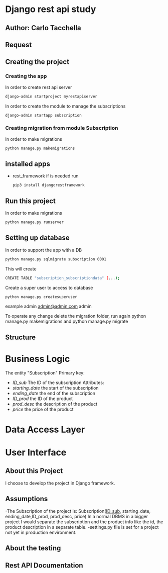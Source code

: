 # Django rest api study
## Author: Carlo Tacchella

## Request


## Creating the project
### Creating the app
In order to create rest api server
  ```sh
  django-admin startproject myrestapiserver
  ```
In order to create the module to manage the subscriptions
  ```sh
  django-admin startapp subscription
  ```
### Creating migration from module Subscription
In order to make migrations
  ```sh
  python manage.py makemigrations
  ```
## installed apps
- rest_framework if is needed run
  ```sh
  pip3 install djangorestframework
  ```
## Run this project
In order to make migrations
  ```sh
python manage.py runserver
  ```
## Setting up database

In order to support the app with a DB
  ```sh
python manage.py sqlmigrate subscription 0001 
  ```
This will create
  ```sh
CREATE TABLE "subscription_subscriptiondata" (...);    
  ```
Create a super user to access to database
  ```sh
python manage.py createsuperuser
  ```
example admin admin@admin.com admin

To operate any change delete the migration folder, run again
python manage.py makemigrations and python manage.py migrate
## Structure
# Business Logic
The entity "Subscription"
Primary key: 
- *ID_sub* The ID of the subscription
Attributes:
- *starting_date* the start of the subscription
- *ending_date* the end of the subscription
- *ID_prod* the ID of the product
- *prod_desc* the description of the product
- *price* the price of the product

# Data Access Layer
# User Interface

## About this Project
I choose to develop the project in Django framework.

## Assumptions
-The Subscription of the project is: 
Subscription(<u>ID_sub</u>, starting_date, ending_date,ID_prod, prod_desc, price)
In a normal DBMS in a bigger project I would separate the subscription and the product info like the id, the product description in a separate table.
-settings.py file is set for a project not yet in production environment.


## About the testing

## Rest API Documentation

<!--
<a name="readme-top"></a>
[![Contributors][contributors-shield]][contributors-url]
[![Forks][forks-shield]][forks-url]
[![Stargazers][stars-shield]][stars-url]
[![Issues][issues-shield]][issues-url]
[![MIT License][license-shield]][license-url]
[![LinkedIn][linkedin-shield]][linkedin-url]



<br />
<div align="center">
  <a href="https://github.com/taccarlo/django-study">
    <img src="images/logo.png" alt="Logo" width="80" height="80">
  </a>

  <h3 align="center">Best-README-Template</h3>

  <p align="center">
    An awesome README template to jumpstart your projects!
    <br />
    <a href="https://github.com/taccarlo/django-study"><strong>Explore the docs »</strong></a>
    <br />
    <br />
    <a href="https://github.com/taccarlo/django-study">View Demo</a>
    ·
    <a href="https://github.com/taccarlo/django-study/issues/new?labels=bug&template=bug-report---.md">Report Bug</a>
    ·
    <a href="https://github.com/taccarlo/django-study/issues/new?labels=enhancement&template=feature-request---.md">Request Feature</a>
  </p>
</div>



<details>
  <summary>Table of Contents</summary>
  <ol>
    <li>
      <a href="#about-the-project">About The Project</a>
      <ul>
        <li><a href="#built-with">Built With</a></li>
      </ul>
    </li>
    <li>
      <a href="#getting-started">Getting Started</a>
      <ul>
        <li><a href="#prerequisites">Prerequisites</a></li>
        <li><a href="#installation">Installation</a></li>
      </ul>
    </li>
    <li><a href="#usage">Usage</a></li>
    <li><a href="#roadmap">Roadmap</a></li>
    <li><a href="#contributing">Contributing</a></li>
    <li><a href="#license">License</a></li>
    <li><a href="#contact">Contact</a></li>
    <li><a href="#acknowledgments">Acknowledgments</a></li>
  </ol>
</details>



## About The Project

[![Product Name Screen Shot][product-screenshot]](https://example.com)

There are many great README templates available on GitHub; however, I didn't find one that really suited my needs so I created this enhanced one. I want to create a README template so amazing that it'll be the last one you ever need -- I think this is it.

Here's why:
* Your time should be focused on creating something amazing. A project that solves a problem and helps others
* You shouldn't be doing the same tasks over and over like creating a README from scratch
* You should implement DRY principles to the rest of your life :smile:

Of course, no one template will serve all projects since your needs may be different. So I'll be adding more in the near future. You may also suggest changes by forking this repo and creating a pull request or opening an issue. Thanks to all the people have contributed to expanding this template!

Use the `BLANK_README.md` to get started.

<p align="right">(<a href="#readme-top">back to top</a>)</p>



### Built With

This section should list any major frameworks/libraries used to bootstrap your project. Leave any add-ons/plugins for the acknowledgements section. Here are a few examples.

* [![Next][Next.js]][Next-url]
* [![React][React.js]][React-url]
* [![Vue][Vue.js]][Vue-url]
* [![Angular][Angular.io]][Angular-url]
* [![Svelte][Svelte.dev]][Svelte-url]
* [![Laravel][Laravel.com]][Laravel-url]
* [![Bootstrap][Bootstrap.com]][Bootstrap-url]
* [![JQuery][JQuery.com]][JQuery-url]

<p align="right">(<a href="#readme-top">back to top</a>)</p>



## Getting Started

This is an example of how you may give instructions on setting up your project locally.
To get a local copy up and running follow these simple example steps.

### Prerequisites

This is an example of how to list things you need to use the software and how to install them.
* npm
  ```sh
  npm install npm@latest -g
  ```

### Installation

_Below is an example of how you can instruct your audience on installing and setting up your app. This template doesn't rely on any external dependencies or services._

1. Get a free API Key at [https://example.com](https://example.com)
2. Clone the repo
   ```sh
   git clone https://github.com/your_username_/Project-Name.git
   ```
3. Install NPM packages
   ```sh
   npm install
   ```
4. Enter your API in `config.js`
   ```js
   const API_KEY = 'ENTER YOUR API';
   ```

<p align="right">(<a href="#readme-top">back to top</a>)</p>



## Usage

Use this space to show useful examples of how a project can be used. Additional screenshots, code examples and demos work well in this space. You may also link to more resources.

_For more examples, please refer to the [Documentation](https://example.com)_

<p align="right">(<a href="#readme-top">back to top</a>)</p>



## Roadmap

- [x] Add Changelog
- [x] Add back to top links
- [ ] Add Additional Templates w/ Examples
- [ ] Add "components" document to easily copy & paste sections of the readme
- [ ] Multi-language Support
    - [ ] Chinese
    - [ ] Spanish

See the [open issues](https://github.com/taccarlo/django-study/issues) for a full list of proposed features (and known issues).

<p align="right">(<a href="#readme-top">back to top</a>)</p>


## About The Project

The shopping website backend implements these features:

- [X] Show all available items
- [X] Purchase a single item (logged-in user)
- [X] Show purchased items (logged-in user)
- [X] Show details for a purchased item (logged-in user)
- [X] Register a new user
- [X] Login and logout for users/admin
- [X] Public dashboard with public statistics
- [X] Dashboard with statistics about purchased items (admin only)

This project is for educational purposes.

### REST API endpoints

|              Path              | Method |             Required JSON             |             Header            |                       Description                      |
|:------------------------------:|:------:|:-------------------------------------:|:-----------------------------:|:------------------------------------------------------:|
| /statistics                    |   GET  |                                       |                               | Overall statistics for the landing page                |
| /items                         |   GET  |                                       |                               | Show all available items                               |
| /items/:id                     |   GET  |                                       |                               | Show the details for an item                           |
| /items                         |  POST  |      name,price,details,producer      | Authorization: Bearer <token> | Add an item to the shop store (admin only)             |
| /items/:id                     |   PUT  |      name,price,details,producer      | Authorization: Bearer <token> | Update the details for the specified item (admin only) |
| /items/:id                     | DELETE |                                       | Authorization: Bearer <token> | Delete an item from the shop store (admin only)        |
| /items/:id/purchase            |  POST  |                                       | Authorization: Bearer <token> | Purchase the item for the logged-in user               |
| /users/me/orders               |   GET  |                                       | Authorization: Bearer <token> | Show all the orders for the logged-in user             |
| /users/me/orders/:id/items     |   GET  |                                       | Authorization: Bearer <token> | Show the details for the specified order               |
| /auth/login                    |  POST  |           username,password           |                               | The username and password you want to login with       |
| /auth/logout                   |  POST  |                                       |                               | Logout the current user                                |
| /auth/refresh                  |  POST  |                                       |                               | Refresh the JWT token                                  |
| /auth/register                 |  POST  | username,password, firstname,lastname | Authorization: Bearer <token> | Register a new user                                    |
| /orders                        |   GET  |                                       | Authorization: Bearer <token> | Get all the orders                                     |
| /orders/:id                    |   GET  |                                       | Authorization: Bearer <token> | Get the specified order                                |
| /orders/:id/pay                |  POST  |                                       | Authorization: Bearer <token> | Pay for the order                                      |
| /admin/statistics              |   GET  |                                       | Authorization: Bearer <token> | Admin-only dashboard                                   |

## Getting Started

### Prerequisites

- Golang (>= 1.17) 
- MySQL (5.7)
- Postman - https://www.getpostman.com/
- Stripe API Key - https://dashboard.stripe.com/account/apikeys
- Dokku on a server (optional) - https://dokku.viewdocs.io/dokku/getting-started/installation
- Docker Compose (optional) - https://docs.docker.com/compose/install/
- Docker (optional) - https://docs.docker.com/install/

### Local development using Docker Compose

1. Launch the Docker Compose file. It will start the MySQL and web application containers. (Ports 3306 and 8080)

    docker-compose up -d

2. Open the browser and navigate to http://localhost:8080

### Deployment on Heroku

Notes:
- The MySQL database is provided by Heroku and its current version is 8.0;

### Deployment on Dokku

On the server, you can deploy the application using the following command:

1. Create a new app on Dokku

    ```bash
    dokku apps:create <app-name>
    ```
   
2. Set the environment variables

    ```bash
    # Set the following environment variables only if DATABASE_URL is not set
    dokku config:set <app-name> DB_HOST=<db-host> DB_PORT=<db-port> DB_USER=<db-user> DB_PASSWORD=<db-password> DB_NAME=<db-name>
    # Set the JWT_SECRET environment variable (e.g. eyJhbGciOiJIUzI1NiIsInR5cCI6IkpXVCJ9)
    dokku config:set <app-name> JWT_SECRET=<jwt-secret>
    # Set the TIMEZONE environment variable (e.g. Paris/Europe)
    dokku config:set <app-name> TIMEZONE=<timezone>
    # Set the PORT environment variable (e.g. 8080)
    dokku config:set <app-name> PORT=<port>
    # Set the STRIPE_SECRET_KEY environment variable (e.g. sk_test_...)
    dokku config:set <app-name> STRIPE_API_KEY=<stripe-api-key>
   ```
   
3. Install the MySQL plugin
    
    ```bash
    sudo dokku plugin:install https://github.com/dokku/dokku-mysql.git mysql
    ```
    
4. Create the database. In this case, we use MySQL version 5.7.

    ```bash
    export MYSQL_IMAGE_VERSION=5.7
    dokku mysql:create <app-name-db>
    ```
   
5. Link the database container to the app

    ```bash
    dokku mysql:link <app-name> <app-name-db>
    ```
   
6. Select the Dockerfile as a builder
   
    ```bash
    dokku builder:set <app-name> selected dockerfile
    ```
   
On the development machine, you can run the following commands to deploy the application:

7. Setup the remote repository 

    ```bash
    git remote add dokku dokku@<dokku-host>:<app-name>
    ```
8. Deploy the app

    ```bash
    git push dokku master
    ```

### Using the API

- The API is accessible on the development machine (e.g. http://localhost:8080)
- The API is accessible on the server machine (e.g. http://<dokku-host>:8080)
- The client application used is `httpie` (https://httpie.org/)

#### Login

 ```bash
 http POST http://localhost:8080/auth/login username=<username> password=<password>
 ```

Output:

```json
{
    "code": 200,
    "expire": "2021-12-21T15:07:32Z",
    "token": "eyJhbGciOiJIUzI1NiIsInR5cCI6IkpXVCJ9.eyJleHAiOjE2NDAxODU2NTIsIm9yaWdfaWF0IjoxNjQwMTgyMDUyLCJ1c2VySUQiOjZ9.yg-a4SgeKgK74fsb2PrnREFYPIwst1WFKM5Xga1t2E4"
}
```

#### Get the list of orders

 ```bash
 http GET http://localhost:8080/users/me/orders "Authorization:Bearer <token>"
 ```

 Output:

 ```json
HTTP/1.1 200 OK
Content-Length: 634
Content-Type: application/json; charset=utf-8
Date: Wed, 22 Dec 2021 14:10:18 GMT
        
{
   "data": [
      {
         "created_at": "2021-12-22T13:51:35Z",
         "id": 6,
         "items": null,
         "payment_id": "432423423423",
         "payment_method": "card",
         "status": "created",
         "total_price": 110.13,
         "updated_at": "2021-12-22T13:51:35Z",
         "user_id": 6
      },
      {
         "created_at": "2021-12-22T13:51:35Z",
         "id": 7,
         "items": null,
         "payment_id": "532525454545",
         "payment_method": "paypal",
         "status": "paid",
         "total_price": 13.2,
         "updated_at": "2021-12-22T13:51:35Z",
         "user_id": 6
      },
      {
         "created_at": "2021-12-22T13:51:35Z",
         "id": 8,
         "items": null,
         "payment_id": "232342342324234",
         "payment_method": "card",
         "status": "created",
         "total_price": 213.41,
         "updated_at": "2021-12-22T13:51:35Z",
         "user_id": 6
      }
   ],
   "message": "OK",
   "success": true
}
```


#### Get all available items

 ```bash
 http GET http://localhost:8080/items
 ```

Output:

```json
HTTP/1.1 200 OK
Content-Length: 1254
Content-Type: application/json; charset=utf-8
Date: Tue, 21 Dec 2021 22:36:27 GMT

{
    "data": [
        {
            "category": "garden",
            "created_at": "2021-12-21T15:52:22Z",
            "description": "Et sunt culpa unde distinctio quos.",
            "id": 1,
            "name": "The Misty Cup",
            "price": 244.3,
            "producer": "Beier Ltd",
            "updated_at": "2021-12-21T15:52:22Z"
        },
        {
            "category": "home",
            "created_at": "2021-12-21T15:52:22Z",
            "description": "Quos vel ut esse incidunt minima minima quae.",
            "id": 2,
            "name": "The Begging Jug",
            "price": 302.1,
            "producer": "Parker, Hyatt and Kris",
            "updated_at": "2021-12-21T15:52:22Z"
        },
        {
            "category": "electronic",
            "created_at": "2021-12-21T15:52:22Z",
            "description": "Earum aliquid deleniti beatae quibusdam inventore itaque velit voluptas.",
            "id": 3,
            "name": "The Expensive Flower",
            "price": 110.13,
            "producer": "Kutch Ltd",
            "updated_at": "2021-12-21T15:52:22Z"
        },
        {
            "category": "garden",
            "created_at": "2021-12-21T15:52:22Z",
            "description": "Quae quis laborum odio provident.",
            "id": 4,
            "name": "The Challenging Stove Salon",
            "price": 13.2,
            "producer": "Wisozk-Larson",
            "updated_at": "2021-12-21T15:52:22Z"
        },
        {
            "category": "home",
            "created_at": "2021-12-21T15:52:22Z",
            "description": "Enim provident velit blanditiis ut exercitationem.",
            "id": 5,
            "name": "The Performing Window Boutique",
            "price": 213.41,
            "producer": "Dickinson, Collins and Cremin",
            "updated_at": "2021-12-21T15:52:22Z"
        }
    ],
    "message": "Get all items",
    "success": true
}
```

#### Get details of an item

 ```bash
 http GET http://localhost:8080/items/1
 ```

Output:

```json
HTTP/1.1 200 OK
Content-Length: 257
Content-Type: application/json; charset=utf-8
Date: Tue, 21 Dec 2021 22:37:57 GMT

{
   "data": {
      "category": "garden",
      "created_at": "2021-12-21T15:52:22Z",
      "description": "Et sunt culpa unde distinctio quos.",
      "id": 1,
      "name": "The Misty Cup",
      "price": 244.3,
      "producer": "Beier Ltd",
      "updated_at": "2021-12-21T15:52:22Z"
    },
   "message": "Get item",
   "success": true
}

```

#### Create an item

```bash
http POST http://localhost:8080/items name="The Misty Cup" price="244.3" producer="Belkin" category="garden" description="Et sunt culpa unde distinctio quos."
```

Output:

 ```json
HTTP/1.1 201 Created
Content-Length: 53
Content-Type: application/json; charset=utf-8
Date: Tue, 21 Dec 2021 23:01:28 GMT

{
    "data": null,
    "message": "Created item",
    "success": true
}
```

#### Purchase an item

1. Purchase an item and create a new order.

 ```bash
http POST http://localhost:8080/items/1/purchase "Authorization:Bearer <token>"
```

Output:

```json
HTTP/1.1 201 Created
Content-Length: 485
Content-Type: application/json; charset=utf-8
Date: Wed, 22 Dec 2021 14:12:57 GMT

{
    "data": {
        "created_at": "0001-01-01T00:00:00Z",
        "id": 9,
        "items": [
            {
                "category": "home",
                "created_at": "2021-12-22T13:51:35Z",
                "description": "Quos vel ut esse incidunt minima minima quae.",
                "id": 2,
                "name": "The Begging Jug",
                "price": 302.1,
                "producer": "Parker, Hyatt and Kris",
                "updated_at": "2021-12-22T13:51:35Z"
            }
        ],
        "payment_id": "",
        "payment_method": "stripe",
        "status": "created",
        "total_price": 302.1,
        "updated_at": "0001-01-01T00:00:00Z",
        "user_id": 6
    },
    "message": "Purchased item: order created",
    "success": true
}
```

2. Pay the order

```bash
http POST http://localhost:8080/orders/9/pay "Authorization:Bearer <token>"
```

Output:

```json
HTTP/1.1 200 OK
Content-Length: 482
Content-Type: application/json; charset=utf-8
Date: Wed, 22 Dec 2021 14:13:48 GMT

{
    "data": {
        "created_at": "2021-12-22T14:12:57Z",
        "id": 9,
        "items": [
            {
                "category": "home",
                "created_at": "2021-12-22T13:51:35Z",
                "description": "Quos vel ut esse incidunt minima minima quae.",
                "id": 2,
                "name": "The Begging Jug",
                "price": 302.1,
                "producer": "Parker, Hyatt and Kris",
                "updated_at": "2021-12-22T13:51:35Z"
            }
        ],
        "payment_id": "ch_3K9VZfIfr49YY8SJ2Zxl6iZJ",
        "payment_method": "stripe",
        "status": "paid",
        "total_price": 302.1,
        "updated_at": "2021-12-22T14:12:57Z",
        "user_id": 6
    },
    "message": "OK",
    "success": true
}
```

#### Public statistics 

 ```bash
 http GET http://localhost:8080/statistics
 ```

 Output:
   - Total amount of all orders
   - Total registered users
   - Total amount of all items
   - Total amount of registered users, orders, and items for last month, last week, and yesterday
   
```json
HTTP/1.1 200 OK

{
   "success": true,
   "message": "Statistics retrieved",
   "data": {
      "last_day": {
         "totalAmount": 1219.8800106048584,
         "totalOrders": 8,
         "totalUsers": 7
      },
      "last_month": {
         "totalAmount": 1219.8800106048584,
         "totalOrders": 8,
         "totalUsers": 7
      },
      "last_week": {
         "totalAmount": 1219.8800106048584,
         "totalOrders": 8,
         "totalUsers": 7
      },
      "total_items": 5,
      "total_orders": 8,
      "total_users": 7
   }
}
``` 

#### Admin statistics

 ```bash
 http GET http://localhost:8080/statistics/admin
 ```

 Output:
   - Total amount of all orders
   - Total registered users
   - Total amount of all items
   - Total amount of registered users, orders, and items for last month, last week, and yesterday
   - Best selling items
   - Most profitable users
   - Worst selling items
   - Items not sold

 ```json
HTTP/1.1 200 OK

{
    "success": true,
    "message": "Statistics retrieved",
    "data": {
        "items_not_ordered": [
            {
                "id": 5,
                "name": "The Performing Window Boutique",
                "description": "Enim provident velit blanditiis ut exercitationem.",
                "price": 213.41,
                "producer": "",
                "category": "",
                "created_at": "0001-01-01T00:00:00Z",
                "updated_at": "0001-01-01T00:00:00Z",
                "total_orders": 0
            }
        ],
        "last_day": {
            "totalAmount": 1219.8800106048584,
            "totalOrders": 8,
            "totalUsers": 7
        },
        "last_month": {
            "totalAmount": 1219.8800106048584,
            "totalOrders": 8,
            "totalUsers": 7
        },
        "last_week": {
            "totalAmount": 1219.8800106048584,
            "totalOrders": 8,
            "totalUsers": 7
        },
        "least_ordered_items": [
            {
                "id": 4,
                "name": "The Challenging Stove Salon",
                "description": "Quae quis laborum odio provident.",
                "price": 13.2,
                "producer": "",
                "category": "",
                "created_at": "0001-01-01T00:00:00Z",
                "updated_at": "0001-01-01T00:00:00Z",
                "total_orders": 1
            },
            {
                "id": 1,
                "name": "The Misty Cup",
                "description": "Et sunt culpa unde distinctio quos.",
                "price": 244.3,
                "producer": "",
                "category": "",
                "created_at": "0001-01-01T00:00:00Z",
                "updated_at": "0001-01-01T00:00:00Z",
                "total_orders": 2
            },
            {
                "id": 2,
                "name": "The Begging Jug",
                "description": "Quos vel ut esse incidunt minima minima quae.",
                "price": 302.1,
                "producer": "",
                "category": "",
                "created_at": "0001-01-01T00:00:00Z",
                "updated_at": "0001-01-01T00:00:00Z",
                "total_orders": 2
            },
            {
                "id": 3,
                "name": "The Expensive Flower",
                "description": "Earum aliquid deleniti beatae quibusdam inventore itaque velit voluptas.",
                "price": 110.13,
                "producer": "",
                "category": "",
                "created_at": "0001-01-01T00:00:00Z",
                "updated_at": "0001-01-01T00:00:00Z",
                "total_orders": 2
            }
        ],
        "most_ordered_items": [
            {
                "id": 1,
                "name": "The Misty Cup",
                "description": "Et sunt culpa unde distinctio quos.",
                "price": 244.3,
                "producer": "",
                "category": "",
                "created_at": "0001-01-01T00:00:00Z",
                "updated_at": "0001-01-01T00:00:00Z",
                "total_orders": 2
            },
            {
                "id": 2,
                "name": "The Begging Jug",
                "description": "Quos vel ut esse incidunt minima minima quae.",
                "price": 302.1,
                "producer": "",
                "category": "",
                "created_at": "0001-01-01T00:00:00Z",
                "updated_at": "0001-01-01T00:00:00Z",
                "total_orders": 2
            },
            {
                "id": 3,
                "name": "The Expensive Flower",
                "description": "Earum aliquid deleniti beatae quibusdam inventore itaque velit voluptas.",
                "price": 110.13,
                "producer": "",
                "category": "",
                "created_at": "0001-01-01T00:00:00Z",
                "updated_at": "0001-01-01T00:00:00Z",
                "total_orders": 2
            },
            {
                "id": 4,
                "name": "The Challenging Stove Salon",
                "description": "Quae quis laborum odio provident.",
                "price": 13.2,
                "producer": "",
                "category": "",
                "created_at": "0001-01-01T00:00:00Z",
                "updated_at": "0001-01-01T00:00:00Z",
                "total_orders": 1
            }
        ],
        "total_items": 5,
        "total_orders": 8,
        "total_users": 7,
        "users_spend_more": [
            {
                "id": 1,
                "username": "keeling.else",
                "firstname": "",
                "lastname": "",
                "email": "kayla.hilpert@gmail.com",
                "created_at": "2021-12-22T01:35:16Z",
                "updated_at": "0001-01-01T00:00:00Z",
                "orders": null,
                "total_spent": 656.5300064086914
            },
            {
                "id": 3,
                "username": "forrest75",
                "firstname": "",
                "lastname": "",
                "email": "dawn47@hotmail.com",
                "created_at": "2021-12-22T01:35:16Z",
                "updated_at": "0001-01-01T00:00:00Z",
                "orders": null,
                "total_spent": 302.1000061035156
            },
            {
                "id": 6,
                "username": "test",
                "firstname": "",
                "lastname": "",
                "email": "botsford.carlee@yahoo.com",
                "created_at": "2021-12-22T01:35:16Z",
                "updated_at": "0001-01-01T00:00:00Z",
                "orders": null,
                "total_spent": 244.3000030517578
            },
            {
                "id": 2,
                "username": "parker.annie",
                "firstname": "",
                "lastname": "",
                "email": "ereilly@gmail.com",
                "created_at": "2021-12-22T01:35:16Z",
                "updated_at": "0001-01-01T00:00:00Z",
                "orders": null,
                "total_spent": 123.3299970626831
            }
        ]
    }
}
```

## Contributing

Contributions are what make the open source community such an amazing place to learn, inspire, and create. Any contributions you make are **greatly appreciated**.

If you have a suggestion that would make this better, please fork the repo and create a pull request. You can also simply open an issue with the tag "enhancement".
Don't forget to give the project a star! Thanks again!

1. Fork the Project
2. Create your Feature Branch (`git checkout -b feature/AmazingFeature`)
3. Commit your Changes (`git commit -m 'Add some AmazingFeature'`)
4. Push to the Branch (`git push origin feature/AmazingFeature`)
5. Open a Pull Request

<p align="right">(<a href="#readme-top">back to top</a>)</p>



## License

Distributed under the MIT License. See `LICENSE.txt` for more information.

<p align="right">(<a href="#readme-top">back to top</a>)</p>



## Contact

Your Name - [@your_twitter](https://twitter.com/your_username) - email@example.com

Project Link: [https://github.com/your_username/repo_name](https://github.com/your_username/repo_name)

<p align="right">(<a href="#readme-top">back to top</a>)</p>



## Acknowledgments

Use this space to list resources you find helpful and would like to give credit to. I've included a few of my favorites to kick things off!

* [Choose an Open Source License](https://choosealicense.com)
* [GitHub Emoji Cheat Sheet](https://www.webpagefx.com/tools/emoji-cheat-sheet)
* [Malven's Flexbox Cheatsheet](https://flexbox.malven.co/)
* [Malven's Grid Cheatsheet](https://grid.malven.co/)
* [Img Shields](https://shields.io)
* [GitHub Pages](https://pages.github.com)
* [Font Awesome](https://fontawesome.com)
* [React Icons](https://react-icons.github.io/react-icons/search)

<p align="right">(<a href="#readme-top">back to top</a>)</p>



[contributors-shield]: https://img.shields.io/github/contributors/othneildrew/Best-README-Template.svg?style=for-the-badge
[contributors-url]: https://github.com/taccarlo/django-study/graphs/contributors
[forks-shield]: https://img.shields.io/github/forks/othneildrew/Best-README-Template.svg?style=for-the-badge
[forks-url]: https://github.com/taccarlo/django-study/network/members
[stars-shield]: https://img.shields.io/github/stars/othneildrew/Best-README-Template.svg?style=for-the-badge
[stars-url]: https://github.com/taccarlo/django-study/stargazers
[issues-shield]: https://img.shields.io/github/issues/othneildrew/Best-README-Template.svg?style=for-the-badge
[issues-url]: https://github.com/taccarlo/django-study/issues
[license-shield]: https://img.shields.io/github/license/othneildrew/Best-README-Template.svg?style=for-the-badge
[license-url]: https://github.com/taccarlo/django-study/blob/master/LICENSE.txt
[linkedin-shield]: https://img.shields.io/badge/-LinkedIn-black.svg?style=for-the-badge&logo=linkedin&colorB=555
[linkedin-url]: https://linkedin.com/in/othneildrew
[product-screenshot]: images/screenshot.png
[Next.js]: https://img.shields.io/badge/next.js-000000?style=for-the-badge&logo=nextdotjs&logoColor=white
[Next-url]: https://nextjs.org/
[React.js]: https://img.shields.io/badge/React-20232A?style=for-the-badge&logo=react&logoColor=61DAFB
[React-url]: https://reactjs.org/
[Vue.js]: https://img.shields.io/badge/Vue.js-35495E?style=for-the-badge&logo=vuedotjs&logoColor=4FC08D
[Vue-url]: https://vuejs.org/
[Angular.io]: https://img.shields.io/badge/Angular-DD0031?style=for-the-badge&logo=angular&logoColor=white
[Angular-url]: https://angular.io/
[Svelte.dev]: https://img.shields.io/badge/Svelte-4A4A55?style=for-the-badge&logo=svelte&logoColor=FF3E00
[Svelte-url]: https://svelte.dev/
[Laravel.com]: https://img.shields.io/badge/Laravel-FF2D20?style=for-the-badge&logo=laravel&logoColor=white
[Laravel-url]: https://laravel.com
[Bootstrap.com]: https://img.shields.io/badge/Bootstrap-563D7C?style=for-the-badge&logo=bootstrap&logoColor=white
[Bootstrap-url]: https://getbootstrap.com
[JQuery.com]: https://img.shields.io/badge/jQuery-0769AD?style=for-the-badge&logo=jquery&logoColor=white
[JQuery-url]: https://jquery.com 

-->